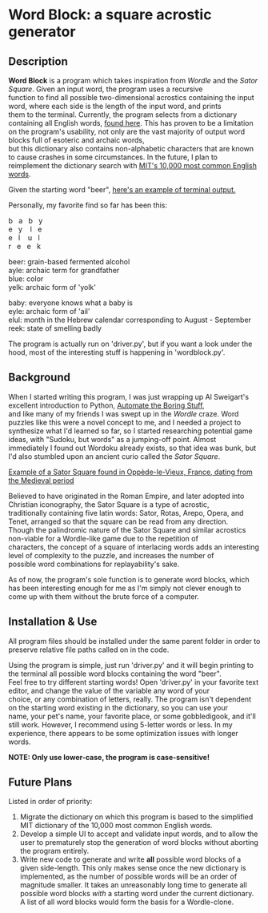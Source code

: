 # **Word Block:** a square acrostic generator

Description
------
**Word Block** is a program which takes inspiration from *Wordle* and the *Sator Square*. Given an input word, the program uses a recursive  
function to find all possible two-dimensional acrostics containing the input word, where each side is the length of the input word, and prints  
them to the terminal. Currently, the program selects from a dictionary containing all English words, [found here](https://www.bragitoff.com/2016/03/english-dictionary-in-csv-format/).
This has proven to be a limitation on the program's usability, not only are the vast majority of output word blocks full of esoteric and archaic words,  
but this dictionary also contains non-alphabetic characters that are known to cause crashes in some circumstances. In the future, I plan to  
reimplement the dictionary search with [MIT's 10,000 most common English words](https://www.mit.edu/~ecprice/wordlist.10000).  

Given the starting word "beer", [here's an example of terminal output.](images/driver_output.jpg)  

Personally, my favorite find so far has been this:  

b &nbsp; a &nbsp; b &nbsp; y  
e &nbsp; y &nbsp; &nbsp;l &nbsp; e  
e &nbsp; l &nbsp; &nbsp;u &nbsp; l  
r &nbsp; e &nbsp; e &nbsp; k  

beer: grain-based fermented alcohol  
ayle: archaic term for grandfather  
blue: color  
yelk: archaic form of 'yolk'  

baby: everyone knows what a baby is  
eyle: archaic form of 'ail'  
elul: month in the Hebrew calendar corresponding to August - September  
reek: state of smelling badly  

The program is actually run on 'driver.py', but if you want a look under the hood, most of the interesting stuff is happening in 'wordblock.py'.

Background
------
When I started writing this program, I was just wrapping up Al Sweigart's excellent introduction to Python, [Automate the Boring Stuff](https://automatetheboringstuff.com),  
and like many of my friends I was swept up in the *Wordle* craze. Word puzzles like this were a novel concept to me, and I needed a project to  
synthesize what I'd learned so far, so I started researching potential game ideas, with "Sudoku, but words" as a jumping-off point. Almost  
immediately I found out Wordoku already exists, so that idea was bunk, but I'd also stumbled upon an ancient curio called the *Sator Square*. 

[Example of a Sator Square found in  Oppède-le-Vieux, France, dating from the Medieval period](images/sator_square.jpg)

Believed to have originated in the Roman Empire, and later adopted into Christian iconography, the Sator Square is a type of acrostic,  
traditionally containing five latin words: Sator, Rotas, Arepo, Opera, and Tenet, arranged so that the square can be read from any direction.  
Though the palindromic nature of the Sator Square and similar acrostics non-viable for a Wordle-like game due to the repetition of  
characters, the concept of a square of interlacing words adds an interesting level of complexity to the puzzle, and increases the number of  
possible word combinations for replayability's sake.  

As of now, the program's sole function is to generate word blocks, which has been interesting enough for me as I'm simply not clever enough to come up with them without the brute force of a computer.


Installation & Use
------
All program files should be installed under the same parent folder in order to preserve relative file paths called on in the code.

Using the program is simple, just run 'driver.py' and it will begin printing to the terminal all possible word blocks containing the word "beer".  
Feel free to try different starting words! Open 'driver.py' in your favorite text editor, and change the value of the variable any word of your  
choice, or any combination of letters, really. The program isn't dependent on the starting word existing in the dictionary, so you can use your  
name, your pet's name, your favorite place, or some gobbledigook, and it'll still work. However, I recommend using 5-letter words or less. In my  
experience, there appears to be some optimization issues with longer words.  

**NOTE: Only use lower-case, the program is case-sensitive!**  


Future Plans
------
Listed in order of priority:
1. Migrate the dictionary on which this program is based to the simplified MIT dictionary of the 10,000 most common English words.
2. Develop a simple UI to accept and validate input words, and to allow the user to prematurely stop the generation of word blocks without aborting the program entirely.
3. Write new code to generate and write **all** possible word blocks of a given side-length. This only makes sense once the new dictionary is implemented, as the number of possible words will be an order of magnitude smaller. It takes an unreasonably long time to generate all possible word blocks *with* a starting word under the current dictionary. A list of all word blocks would form the basis for a Wordle-clone.
